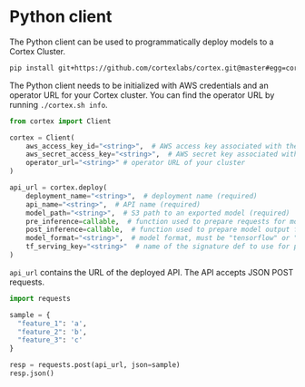 # Python client

The Python client can be used to programmatically deploy models to a Cortex Cluster.

<!-- CORTEX_VERSION_BRANCH_STABLE, e.g. v0.9.0 -->
```bash
pip install git+https://github.com/cortexlabs/cortex.git@master#egg=cortex\&subdirectory=pkg/workloads/cortex/client
```

The Python client needs to be initialized with AWS credentials and an operator URL for your Cortex cluster. You can find the operator URL by running `./cortex.sh info`.

```python
from cortex import Client

cortex = Client(
    aws_access_key_id="<string>",  # AWS access key associated with the account that the cluster is running on
    aws_secret_access_key="<string>",  # AWS secret key associated with the AWS access key
    operator_url="<string>" # operator URL of your cluster
)

api_url = cortex.deploy(
    deployment_name="<string>",  # deployment name (required)
    api_name="<string>",  # API name (required)
    model_path="<string>",  # S3 path to an exported model (required)
    pre_inference=callable,  # function used to prepare requests for model input
    post_inference=callable,  # function used to prepare model output for response
    model_format="<string>",  # model format, must be "tensorflow" or "onnx" (default: "onnx" if model path ends with .onnx, "tensorflow" if model path ends with .zip or is a directory)
    tf_serving_key="<string>"  # name of the signature def to use for prediction (required if your model has more than one signature def)
)
```

`api_url` contains the URL of the deployed API. The API accepts JSON POST requests.

```python
import requests

sample = {
  "feature_1": 'a',
  "feature_2": 'b',
  "feature_3": 'c'
}

resp = requests.post(api_url, json=sample)
resp.json()
```
